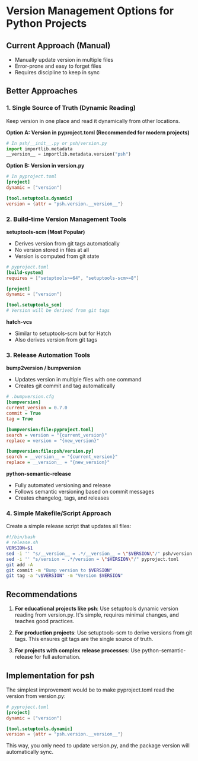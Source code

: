 # Version Management Options for Python Projects

## Current Approach (Manual)
- Manually update version in multiple files
- Error-prone and easy to forget files
- Requires discipline to keep in sync

## Better Approaches

### 1. Single Source of Truth (Dynamic Reading)
Keep version in one place and read it dynamically from other locations.

**Option A: Version in pyproject.toml (Recommended for modern projects)**
```python
# In psh/__init__.py or psh/version.py
import importlib.metadata
__version__ = importlib.metadata.version("psh")
```

**Option B: Version in version.py**
```toml
# In pyproject.toml
[project]
dynamic = ["version"]

[tool.setuptools.dynamic]
version = {attr = "psh.version.__version__"}
```

### 2. Build-time Version Management Tools

**setuptools-scm (Most Popular)**
- Derives version from git tags automatically
- No version stored in files at all
- Version is computed from git state

```toml
# pyproject.toml
[build-system]
requires = ["setuptools>=64", "setuptools-scm>=8"]

[project]
dynamic = ["version"]

[tool.setuptools_scm]
# Version will be derived from git tags
```

**hatch-vcs**
- Similar to setuptools-scm but for Hatch
- Also derives version from git tags

### 3. Release Automation Tools

**bump2version / bumpversion**
- Updates version in multiple files with one command
- Creates git commit and tag automatically

```ini
# .bumpversion.cfg
[bumpversion]
current_version = 0.7.0
commit = True
tag = True

[bumpversion:file:pyproject.toml]
search = version = "{current_version}"
replace = version = "{new_version}"

[bumpversion:file:psh/version.py]
search = __version__ = "{current_version}"
replace = __version__ = "{new_version}"
```

**python-semantic-release**
- Fully automated versioning and release
- Follows semantic versioning based on commit messages
- Creates changelog, tags, and releases

### 4. Simple Makefile/Script Approach
Create a simple release script that updates all files:

```bash
#!/bin/bash
# release.sh
VERSION=$1
sed -i '' "s/__version__ = .*/__version__ = \"$VERSION\"/" psh/version.py
sed -i '' "s/version = .*/version = \"$VERSION\"/" pyproject.toml
git add -A
git commit -m "Bump version to $VERSION"
git tag -a "v$VERSION" -m "Version $VERSION"
```

## Recommendations

1. **For educational projects like psh**: Use setuptools dynamic version reading from version.py. It's simple, requires minimal changes, and teaches good practices.

2. **For production projects**: Use setuptools-scm to derive versions from git tags. This ensures git tags are the single source of truth.

3. **For projects with complex release processes**: Use python-semantic-release for full automation.

## Implementation for psh

The simplest improvement would be to make pyproject.toml read the version from version.py:

```toml
# pyproject.toml
[project]
dynamic = ["version"]

[tool.setuptools.dynamic]
version = {attr = "psh.version.__version__"}
```

This way, you only need to update version.py, and the package version will automatically sync.